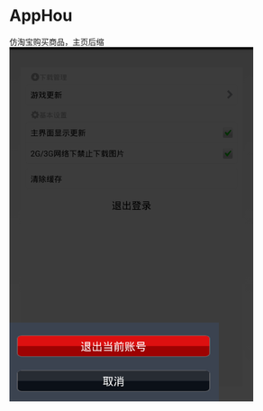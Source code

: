 # AppHou
仿淘宝购买商品，主页后缩
![仿淘宝购买商品，主页后缩](https://github.com/2223512468/AppHou/blob/master/sample/1.png)
